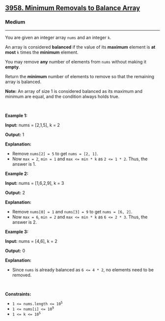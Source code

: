 <h2><a href="https://leetcode.com/problems/minimum-removals-to-balance-array/description/">3958. Minimum Removals to Balance Array</a></h2><h3>Medium</h3><hr><p>You are given an integer array <code>nums</code> and an integer <code>k</code>.</p>

<p>An array is considered <strong>balanced</strong> if the value of its <strong>maximum</strong> element is <strong>at most</strong> <code>k</code> times the <strong>minimum</strong> element.</p>

<p>You may remove <strong>any</strong> number of elements from <code>nums</code>​​​​​​​ without making it <strong>empty</strong>.</p>

<p>Return the <strong>minimum</strong> number of elements to remove so that the remaining array is balanced.</p>

<p><strong>Note:</strong> An array of size 1 is considered balanced as its maximum and minimum are equal, and the condition always holds true.</p>

<p>&nbsp;</p>
<p><strong class="example">Example 1:</strong></p>

<div class="example-block">
<p><strong>Input:</strong> <span class="example-io">nums = [2,1,5], k = 2</span></p>

<p><strong>Output:</strong> <span class="example-io">1</span></p>

<p><strong>Explanation:</strong></p>

<ul>
	<li>Remove <code>nums[2] = 5</code> to get <code>nums = [2, 1]</code>.</li>
	<li>Now <code>max = 2</code>, <code>min = 1</code> and <code>max &lt;= min * k</code> as <code>2 &lt;= 1 * 2</code>. Thus, the answer is 1.</li>
</ul>
</div>

<p><strong class="example">Example 2:</strong></p>

<div class="example-block">
<p><strong>Input:</strong> <span class="example-io">nums = [1,6,2,9], k = 3</span></p>

<p><strong>Output:</strong> <span class="example-io">2</span></p>

<p><strong>Explanation:</strong></p>

<ul>
	<li>Remove <code>nums[0] = 1</code> and <code>nums[3] = 9</code> to get <code>nums = [6, 2]</code>.</li>
	<li>Now <code>max = 6</code>, <code>min = 2</code> and <code>max &lt;= min * k</code> as <code>6 &lt;= 2 * 3</code>. Thus, the answer is 2.</li>
</ul>
</div>

<p><strong class="example">Example 3:</strong></p>

<div class="example-block">
<p><strong>Input:</strong> <span class="example-io">nums = [4,6], k = 2</span></p>

<p><strong>Output:</strong> <span class="example-io">0</span></p>

<p><strong>Explanation:</strong></p>

<ul>
	<li>Since <code>nums</code> is already balanced as <code>6 &lt;= 4 * 2</code>, no elements need to be removed.</li>
</ul>
</div>

<p>&nbsp;</p>
<p><strong>Constraints:</strong></p>

<ul>
	<li><code>1 &lt;= nums.length &lt;= 10<sup>5</sup></code></li>
	<li><code>1 &lt;= nums[i] &lt;= 10<sup>9</sup></code></li>
	<li><code>1 &lt;= k &lt;= 10<sup>5</sup></code></li>
</ul>

